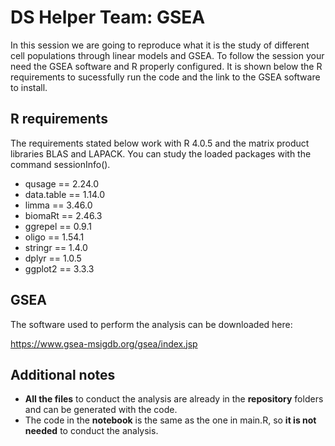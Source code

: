 # DS Helper Team: GSEA

In this session we are going to reproduce what it is the study of different cell populations through linear models and GSEA. To follow the session your need the GSEA software and R properly configured. It is shown below the R requirements to sucessfully run the code and the link to the GSEA software to install.

## R requirements

The requirements stated below work with R 4.0.5 and the matrix product libraries BLAS and LAPACK. You can study the loaded packages with the command sessionInfo().

- qusage == 2.24.0
- data.table == 1.14.0
- limma == 3.46.0
- biomaRt == 2.46.3
- ggrepel == 0.9.1
- oligo == 1.54.1
- stringr == 1.4.0
- dplyr == 1.0.5
- ggplot2 == 3.3.3

## GSEA

The software used to perform the analysis can be downloaded here:

<https://www.gsea-msigdb.org/gsea/index.jsp>

## Additional notes

- **All the files** to conduct the analysis are already in the **repository** folders and can be generated with the code. 
- The code in the **notebook** is the same as the one in main.R, so **it is not needed** to conduct the analysis.
